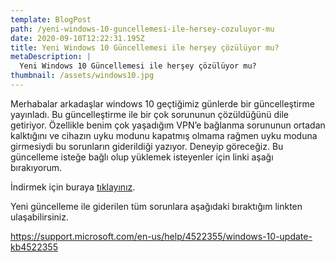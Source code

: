 ```yaml
---
template: BlogPost
path: /yeni-windows-10-guncellemesi-ile-hersey-cozuluyor-mu
date: 2020-09-10T12:22:31.195Z
title: Yeni Windows 10 Güncellemesi ile herşey çözülüyor mu?
metaDescription: |
  Yeni Windows 10 Güncellemesi ile herşey çözülüyor mu?
thumbnail: /assets/windows10.jpg
---
```

Merhabalar arkadaşlar windows 10 geçtiğimiz günlerde bir güncelleştirme yayınladı. Bu güncelleştirme ile bir çok sorununun çözüldüğünü dile getiriyor. Özellikle benim çok yaşadığım VPN’e bağlanma sorununun ortadan kalktığını ve cihazın uyku modunu kapatmış olmama rağmen uyku moduna girmesiydi bu sorunların giderildiği yazıyor.  Deneyip göreceğiz. Bu güncelleme isteğe bağlı olup yüklemek isteyenler için linki aşağı bırakıyorum. 

İndirmek için buraya [tıklayınız](https://www.catalog.update.microsoft.com/Search.aspx?q=KB4522355). 

Yeni güncelleme ile giderilen tüm sorunlara aşağıdaki bıraktığım linkten ulaşabilirsiniz. 

https://support.microsoft.com/en-us/help/4522355/windows-10-update-kb4522355
